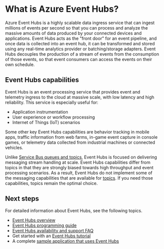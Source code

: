 <properties
	pageTitle="What is Azure Event Hubs?"
	description="Overview of Azure Event Hubs."
	services="event-hubs"
	documentationCenter=".net"
	authors="nberdy"
	manager="timlt"
	editor=""/>

<tags
	ms.service="event-hubs"
	ms.date="07/15/2015"
	wacn.date=""/>

# What is Azure Event Hubs?

Azure Event Hubs is a highly scalable data ingress service that can ingest millions of events per second so that you can process and analyze the massive amounts of data produced by your connected devices and applications. Event Hubs acts as the "front door" for an event pipeline, and once data is collected into an event hub, it can be transformed and stored using any real-time analytics provider or batching/storage adapters. Event Hubs decouples the production of a stream of events from the consumption of those events, so that event consumers can access the events on their own schedule.

## Event Hubs capabilities

Event Hubs is an event processing service that provides event and telemetry ingress to the cloud at massive scale, with low latency and high reliability. This service is especially useful for:

* Application instrumentation
* User experience or workflow processing
* Internet of Things (IoT) scenarios

Some other key Event Hubs capabilities are behavior tracking in mobile apps, traffic information from web farms, in-game event capture in console games, or telemetry data collected from industrial machines or connected vehicles.

Unlike [Service Bus queues and topics](/documentation/articles/service-bus-messaging-overview), Event Hubs is focused on delivering messaging stream handling at scale. Event Hubs capabilities differ from topics in that they are strongly biased towards high throughput and event processing scenarios. As a result, Event Hubs do not implement some of the messaging capabilities that are available for [topics](/documentation/articles/fundamentals-service-bus-hybrid-solutions#topics). If you need those capabilities, topics remain the optimal choice.

## Next steps

For detailed information about Event Hubs, see the following topics.

- [Event Hubs overview](/documentation/articles/event-hubs-overview)
- [Event Hubs programming guide](/documentation/articles/event-hubs-programming-guide)
- [Event Hubs availability and support FAQ](/documentation/articles/event-hubs-availability-and-support-faq)
- Get started with an [Event Hubs tutorial]
- A complete [sample application that uses Event Hubs]

[Event Hubs tutorial]: /documentation/articles/service-bus-event-hubs-csharp-ephcs-getstarted
[sample application that uses Event Hubs]: https://code.msdn.microsoft.com/windowsazure/Service-Bus-Event-Hub-286fd097